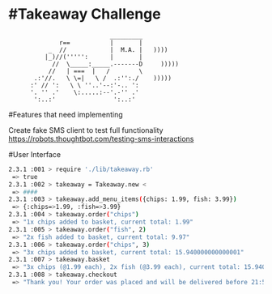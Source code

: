 #Takeaway Challenge
==================
```
                            _________
              r==           |       |
           _  //            |  M.A. |   ))))
          |_)//(''''':      |       |
            //  \_____:_____.-------D     )))))
           //   | ===  |   /        \
       .:'//.   \ \=|   \ /  .:'':./    )))))
      :' // ':   \ \ ''..'--:'-.. ':
      '. '' .'    \:.....:--'.-'' .'
       ':..:'                ':..:'

 ```

#Features that need implementing

Create fake SMS client to test full functionality
https://robots.thoughtbot.com/testing-sms-interactions


#User Interface
```sh
2.3.1 :001 > require './lib/takeaway.rb'
 => true
2.3.1 :002 > takeaway = Takeaway.new <
 => ####
2.3.1 :003 > takeaway.add_menu_items({chips: 1.99, fish: 3.99})
 => {:chips=>1.99, :fish=>3.99}
2.3.1 :004 > takeaway.order("chips")
 => "1x chips added to basket, current total: 1.99"
2.3.1 :005 > takeaway.order("fish", 2)
 => "2x fish added to basket, current total: 9.97"
2.3.1 :006 > takeaway.order("chips", 3)
 => "3x chips added to basket, current total: 15.940000000000001"
2.3.1 :007 > takeaway.basket
 => "3x chips (@1.99 each), 2x fish (@3.99 each), current total: 15.940000000000001"
2.3.1 :008 > takeaway.checkout
 => "Thank you! Your order was placed and will be delivered before 21:56." </p>
```
